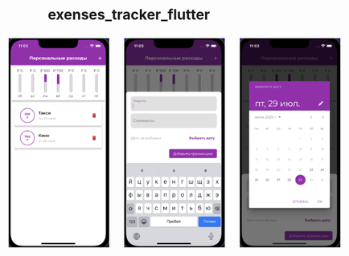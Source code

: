 # exenses_tracker_flutter

<div style="display: flex; justify-content: center; gap: 30px; margin-top: 30px">
<img src="./assets/1.png" width="200"/>
<img src="./assets/2.png" width="200"/>
<img src="./assets/3.png" width="200"/>
</div>
